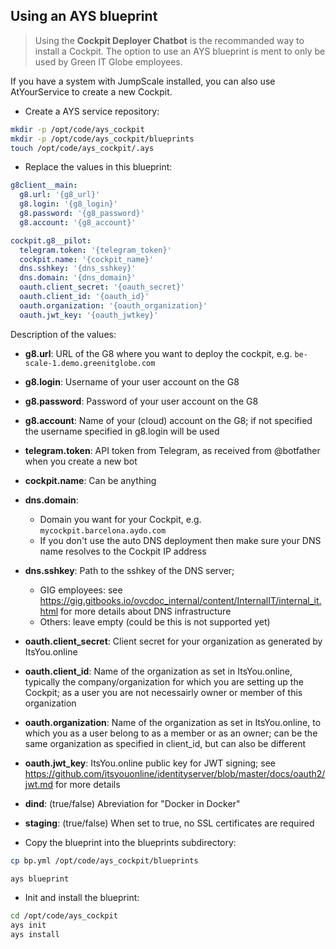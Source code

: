 ## Using an AYS blueprint

> Using the **Cockpit Deployer Chatbot** is the recommanded way to install a Cockpit. The option to use an AYS blueprint is ment to only be used by Green IT Globe employees.

If you have a system with JumpScale installed, you can also use AtYourService to create a new Cockpit.

- Create a AYS service repository:

```bash
mkdir -p /opt/code/ays_cockpit
mkdir -p /opt/code/ays_cockpit/blueprints
touch /opt/code/ays_cockpit/.ays
```

- Replace the values in this blueprint:

```yaml
g8client__main:
  g8.url: '{g8_url}'
  g8.login: '{g8_login}'
  g8.password: '{g8_password}'
  g8.account: '{g8_account}'

cockpit.g8__pilot:
  telegram.token: '{telegram_token}'
  cockpit.name: '{cockpit_name}'
  dns.sshkey: '{dns_sshkey}'
  dns.domain: '{dns_domain}'
  oauth.client_secret: '{oauth_secret}'
  oauth.client_id: '{oauth_id}'
  oauth.organization: '{oauth_organization}'
  oauth.jwt_key: '{oauth_jwtkey}'
```

Description of the values:
- **g8.url**: URL of the G8 where you want to deploy the cockpit, e.g. `be-scale-1.demo.greenitglobe.com`
- **g8.login**: Username of your user account on the G8
- **g8.password**: Password of your user account on the G8
- **g8.account**: Name of your (cloud) account on the G8; if not specified the username specified in g8.login will be used 
- **telegram.token**: API token from Telegram, as received from @botfather when you create a new bot
- **cockpit.name**: Can be anything
- **dns.domain**: 
  - Domain you want for your Cockpit, e.g. `mycockpit.barcelona.aydo.com`
  - If you don't use the auto DNS deployment then make sure your DNS name resolves to the Cockpit IP address
- **dns.sshkey**: Path to the sshkey of the DNS server;  
  - GIG employees: see https://gig.gitbooks.io/ovcdoc_internal/content/InternalIT/internal_it.html for more details about DNS infrastructure
  - Others: leave empty (could be this is not supported yet)
- **oauth.client_secret**: Client secret for your organization as generated by ItsYou.online
- **oauth.client_id**: Name of the organization as set in ItsYou.online, typically the company/organization for which you are setting up the Cockpit; as a user you are not necessairly owner or member of this organization
- **oauth.organization**: Name of the organization as set in ItsYou.online, to which you as a user belong to as a member or as an owner; can be the same organization as specified in client_id, but can also be different 
- **oauth.jwt_key**: ItsYou.online public key for JWT signing; see https://github.com/itsyouonline/identityserver/blob/master/docs/oauth2/jwt.md for more details
- **dind**: (true/false) Abreviation for "Docker in Docker"
- **staging**: (true/false) When set to true, no SSL certificates are required

- Copy the blueprint into the blueprints subdirectory:

```bash
cp bp.yml /opt/code/ays_cockpit/blueprints
```


```bash
ays blueprint
```

- Init and install the blueprint:

```bash
cd /opt/code/ays_cockpit
ays init
ays install
```